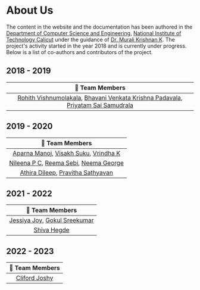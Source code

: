 # About Us

The content in the website and the documentation has been authored in the [Department of Computer Science and Engineering](https://minerva.nitc.ac.in/),
[National Institute of Technology Calicut](http://nitc.ac.in/) under the guidance of [Dr. Murali Krishnan K](http://nitc.ac.in/index.php/?url=users/view/474/038/2/0/Murali/5/38/0). The project's activity started in the year 2018 and is currently under progress. Below is a list of co-authors and contributors of the project.

## 2018 - 2019

|                                                                                                               👤 Team Members                                                                                                               |
| :-----------------------------------------------------------------------------------------------------------------------------------------------------------------------------------------------------------------------------------------: |
| [Rohith Vishnumolakala](https://www.linkedin.com/in/rohithvishnumolakala/), [Bhavani Venkata Krishna Padavala](https://www.linkedin.com/in/krishna-padavala), [Priyatam Sai Samudrala](https://www.linkedin.com/in/priyatam-sai-64ab47123/) |

## 2019 - 2020

|                                                                                   👤 Team Members                                                                                   |
| :---------------------------------------------------------------------------------------------------------------------------------------------------------------------------------: |
|   [Aparna Manoj](https://www.linkedin.com/in/aparna-manoj-65b9a117b/), [Visakh Suku](https://nitcbase.github.io/about.html), [Vrindha K](https://www.linkedin.com/in/vrindha-k/)    |
| [Nileena P C](https://www.linkedin.com/in/nileena-p-c/), [Reema Sebi](https://www.linkedin.com/in/reema-sebi/), [Neema George](https://www.linkedin.com/in/neema-george-93a174175/) |
|             [Athira Dileep](https://www.linkedin.com/in/athira-dileepkumar-96a331154/), [Pravitha Sathyavan](https://www.linkedin.com/in/pravitha-sathyavan-3b6b37130/)             |

## 2021 - 2022

|                                                               👤 Team Members                                                                |
| :------------------------------------------------------------------------------------------------------------------------------------------: |
| [Jessiya Joy](https://www.linkedin.com/in/jessiya-joy-03184b198/), [Gokul Sreekumar](https://www.linkedin.com/in/gokul-sreekumar-63581b174/) |
|                                            [Shiva Hegde](https://www.linkedin.com/in/shivahegde/)                                            |

## 2022 - 2023

|                   👤 Team Members                   |
| :-------------------------------------------------: |
| [Cliford Joshy](https://clifordjoshy.github.io) |
